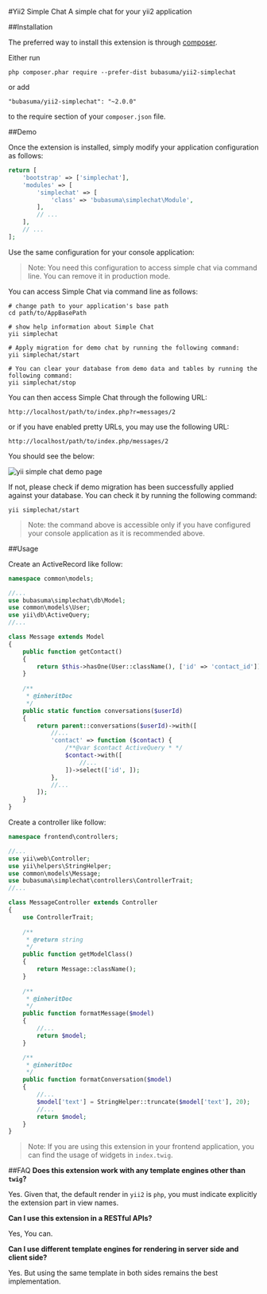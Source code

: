 #Yii2 Simple Chat
A simple chat for your yii2 application

##Installation

The preferred way to install this extension is through [composer](http://getcomposer.org/download/).

Either run

```
php composer.phar require --prefer-dist bubasuma/yii2-simplechat
```

or add

```
"bubasuma/yii2-simplechat": "~2.0.0"
```

to the require section of your `composer.json` file.

##Demo

Once the extension is installed, simply modify your application configuration as follows:

```php
return [
    'bootstrap' => ['simplechat'],
    'modules' => [
        'simplechat' => [
            'class' => 'bubasuma\simplechat\Module',
        ],
        // ...
    ],
    // ...
];
```
Use the same configuration for your console application:

>Note: You need this configuration to access simple chat via command line. You can remove it in production mode.

You can access Simple Chat via command line as follows:

```
# change path to your application's base path
cd path/to/AppBasePath

# show help information about Simple Chat
yii simplechat

# Apply migration for demo chat by running the following command:
yii simplechat/start

# You can clear your database from demo data and tables by running the following command:
yii simplechat/stop
```

You can then access Simple Chat through the following URL:

```
http://localhost/path/to/index.php?r=messages/2
```

or if you have enabled pretty URLs, you may use the following URL:

```
http://localhost/path/to/index.php/messages/2
```

You should see the below:

![yii simple chat demo page](http://i.imgur.com/mB0CsET.png "yii simple chat demo page")

If not, please check if demo migration has been successfully applied against your database. You can check it by running the following command:

```
yii simplechat/start
```
>Note: the command above is accessible only if you have configured your console application as it is recommended above.

##Usage

Create an ActiveRecord like follow:

```php
namespace common\models;

//...
use bubasuma\simplechat\db\Model;
use common\models\User;
use yii\db\ActiveQuery;
//...

class Message extends Model
{
    public function getContact()
    {
        return $this->hasOne(User::className(), ['id' => 'contact_id']);
    }
    
    /**
     * @inheritDoc
     */
    public static function conversations($userId)
    {
        return parent::conversations($userId)->with([
            //...
            'contact' => function ($contact) {
                /**@var $contact ActiveQuery * */
                $contact->with([
                    //...
                ])->select(['id', ]);
            },
            //...
        ]);
    }
}
```

Create a controller like follow:

```php
namespace frontend\controllers;

//...
use yii\web\Controller;
use yii\helpers\StringHelper;
use common\models\Message;
use bubasuma\simplechat\controllers\ControllerTrait;
//...

class MessageController extends Controller
{
    use ControllerTrait;
    
    /**
     * @return string
     */
    public function getModelClass()
    {
        return Message::className();
    }
    
    /**
     * @inheritDoc
     */
    public function formatMessage($model)
    {
        //...
        return $model;
    }

    /**
     * @inheritDoc
     */
    public function formatConversation($model)
    {
        //...
        $model['text'] = StringHelper::truncate($model['text'], 20);
        //...
        return $model;
    }
}
```
>Note: If you are using this extension in your frontend application, you can find the usage of widgets  in `index.twig`.

##FAQ
**Does this extension work with any template engines other than `twig`?**

Yes. Given that, the default render in `yii2` is `php`, you must indicate explicitly the extension part in view names.

**Can I use this extension in a RESTful APIs?**

Yes, You can. 

**Can I use different template engines for rendering in server side and client side?**

Yes. But using the same template in both sides remains the best implementation.

 